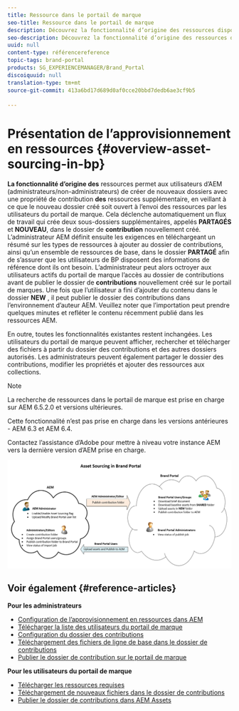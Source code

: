 ```yaml
---
title: Ressource dans le portail de marque
seo-title: Ressource dans le portail de marque
description: Découvrez la fonctionnalité d’origine des ressources disponible sur le portail des ressources d’Adobe Experience Manager.
seo-description: Découvrez la fonctionnalité d’origine des ressources disponible sur le portail des ressources d’Adobe Experience Manager.
uuid: null
content-type: référencereference
topic-tags: brand-portal
products: SG_EXPERIENCEMANAGER/Brand_Portal
discoiquuid: null
translation-type: tm+mt
source-git-commit: 413a6bd17d689d0af0cce20bbd7dedb6ae3cf9b5

---
```



# Présentation de l’approvisionnement en ressources {#overview-asset-sourcing-in-bp}

**La fonctionnalité d’origine des** ressources permet aux utilisateurs d’AEM (administrateurs/non-administrateurs) de créer de nouveaux dossiers avec une propriété de contribution **des** ressources supplémentaire, en veillant à ce que le nouveau dossier créé soit ouvert à l’envoi des ressources par les utilisateurs du portail de marque. Cela déclenche automatiquement un flux de travail qui crée deux sous-dossiers supplémentaires, appelés **PARTAGÉS** et **NOUVEAU**, dans le dossier de **contribution** nouvellement créé. L’administrateur AEM définit ensuite les exigences en téléchargeant un résumé sur les types de ressources à ajouter au dossier de contributions, ainsi qu’un ensemble de ressources de base, dans le dossier **PARTAGÉ** afin de s’assurer que les utilisateurs de BP disposent des informations de référence dont ils ont besoin. L’administrateur peut alors octroyer aux utilisateurs actifs du portail de marque l’accès au dossier de contributions avant de publier le dossier de **contributions** nouvellement créé sur le portail de marques. Une fois que l’utilisateur a fini d’ajouter du contenu dans le dossier **NEW** , il peut publier le dossier des contributions dans l’environnement d’auteur AEM. Veuillez noter que l’importation peut prendre quelques minutes et refléter le contenu récemment publié dans les ressources AEM.

En outre, toutes les fonctionnalités existantes restent inchangées. Les utilisateurs du portail de marque peuvent afficher, rechercher et télécharger des fichiers à partir du dossier des contributions et des autres dossiers autorisés. Les administrateurs peuvent également partager le dossier des contributions, modifier les propriétés et ajouter des ressources aux collections.

>[!NOTE]
>
>La recherche de ressources dans le portail de marque est prise en charge sur AEM 6.5.2.0 et versions ultérieures.
>
>Cette fonctionnalité n’est pas prise en charge dans les versions antérieures - AEM 6.3 et AEM 6.4.
>
>Contactez l’assistance d’Adobe pour mettre à niveau votre instance AEM vers la dernière version d’AEM prise en charge.

![](assets/asset-sourcing.png)

## Voir également {#reference-articles}

**Pour les administrateurs**
* [Configuration de l’approvisionnement en ressources dans AEM](brand-portal-enable-asset-sourcing.md)
* [Télécharger la liste des utilisateurs du portail de marque](brand-portal-upload-user-list.md)
* [Configuration du dossier des contributions](brand-portal-contribution-folder.md)
* [Téléchargement des fichiers de ligne de base dans le dossier de contributions](brand-portal-upload-baseline-assets.md)
* [Publier le dossier de contribution sur le portail de marque](brand-portal-publish-contribution-folder-to-brand-portal.md)

**Pour les utilisateurs du portail de marque**
* [Télécharger les ressources requises](brand-portal-download-asset-requirements.md)
* [Téléchargement de nouveaux fichiers dans le dossier de contributions](brand-portal-upload-assets-to-contribution-folder.md)
* [Publier le dossier de contributions dans AEM Assets](brand-portal-publish-contribution-folder-to-aem-assets.md)
